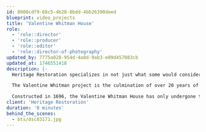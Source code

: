 ```yaml
---
id: 8908cdf9-68c5-4b20-8bdd-4bb26390deed
blueprint: video_projects
title: 'Valentine Whitman House'
role:
  - 'role::director'
  - 'role::producer'
  - 'role::editor'
  - 'role::director-of-photography'
updated_by: 7775a028-954d-4a8d-9ab3-e09d457083cb
updated_at: 1746551418
description: |-
  Heritage Restoration specializes in not just what some would consider a lost art, but in passing on the knowledge and the craftsmanship required to do things "the old fashioned way."‍We really enjoy working with companies like Heritage Restoration. They couldn't be more passionate about what they do every day, everyone in that shop lives and breathes sawdust and wood glue (figuratively we hope). Capturing and sharing that passion gets us out of bed every day, and plus, anytime someone gets to learn something new, we're on board.‍

  The Valentine Whitman project is the culmination of over 20 years of building and learning with the greater Rhode Island historic preservation community. The project's sensitivity and significance create some of the most challenging preservation operations in the field, including properly restoring floors, walls, and spaces while gently introducing modern systems like electricity, plumbing, and HVAC. The project also includes much-needed exterior repairs, including a wood roof replacement, water management, siding repairs, storm windows, and painting.

  Constructed in 1696, the Valentine Whitman House has only undergone two major renovations in its 300-year-old lifespan in 1820 and 1950, thus leaving many original architectural details intact.
client: 'Heritage Restoration'
duration: '8 minutes'
behind_the_scenes:
  - bts/dsc03171.jpg
---
```


